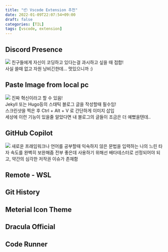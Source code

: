 ```yaml
---
title: "📦 Vscode Extension 추천"
date: 2022-01-09T22:07:54+09:00
draft: false
categories: [TIL]
tags: [vscode, extension]
---
```


## Discord Presence

![](/2022-01-10-00-13-36.png)
친구들에게 자신이 코딩하고 있다는걸 과시하고 싶을 때 접합!  
사실 쓸때 없고 자원 낭비긴한데... 멋있으니까 :)

## Paste Image from local pc

![](/2022-01-10-00-21-29.png)
진짜 혁신이라고 할 수 있음!  
Jekyll 또는 Hugo등의 스태틱 블로그 글을 작성할때 필수임!  
스크린샷을 찍은 후 Ctrl + Alt + V 로 간단하게 이미지 삽입  
세상에 이런 기능이 있을줄 알았다면 내 블로그의 글들이 조금은 더 예뻤을텐데..

## GitHub Copilot

![](/2022-01-10-00-22-22.png)
새로운 프래임워크나 언어를 공부할때
익숙하지 않은 문법을 입력하는 나의 느린 타자 속도를 완벽히 보완해줌
전부 좋은데 사용하기 위해선 배타테스터로 선정되어야 되고,
약간의 심각한 저작권 이슈가 존재함

## Remote - WSL

## Git History

## Meterial Icon Theme

## Dracula Official

## Code Runner
